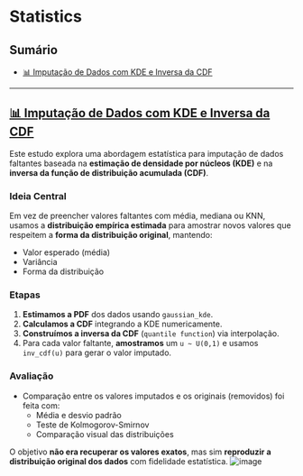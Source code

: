 # Statistics


## Sumário

- [📊 Imputação de Dados com KDE e Inversa da CDF](#-imputação-de-dados-com-kde-e-inversa-da-cdf-sample-from-distributionipynb)

---

## [📊 Imputação de Dados com KDE e Inversa da CDF](#-imputação-de-dados-com-kde-e-inversa-da-cdf-sample-from-distributionipynb)


Este estudo explora uma abordagem estatística para imputação de dados faltantes baseada na **estimação de densidade por núcleos (KDE)** e na **inversa da função de distribuição acumulada (CDF)**.

### Ideia Central

Em vez de preencher valores faltantes com média, mediana ou KNN, usamos a **distribuição empírica estimada** para amostrar novos valores que respeitem a **forma da distribuição original**, mantendo:

- Valor esperado (média)
- Variância
- Forma da distribuição

### Etapas

1. **Estimamos a PDF** dos dados usando `gaussian_kde`.
2. **Calculamos a CDF** integrando a KDE numericamente.
3. **Construímos a inversa da CDF** (`quantile function`) via interpolação.
4. Para cada valor faltante, **amostramos** um `u ~ U(0,1)` e usamos `inv_cdf(u)` para gerar o valor imputado.

### Avaliação

- Comparação entre os valores imputados e os originais (removidos) foi feita com:
  - Média e desvio padrão
  - Teste de Kolmogorov-Smirnov
  - Comparação visual das distribuições

O objetivo **não era recuperar os valores exatos**, mas sim **reproduzir a distribuição original dos dados** com fidelidade estatística.
![image](https://github.com/user-attachments/assets/316c12cd-6d2d-467a-a4ed-d50dc07ea822)
